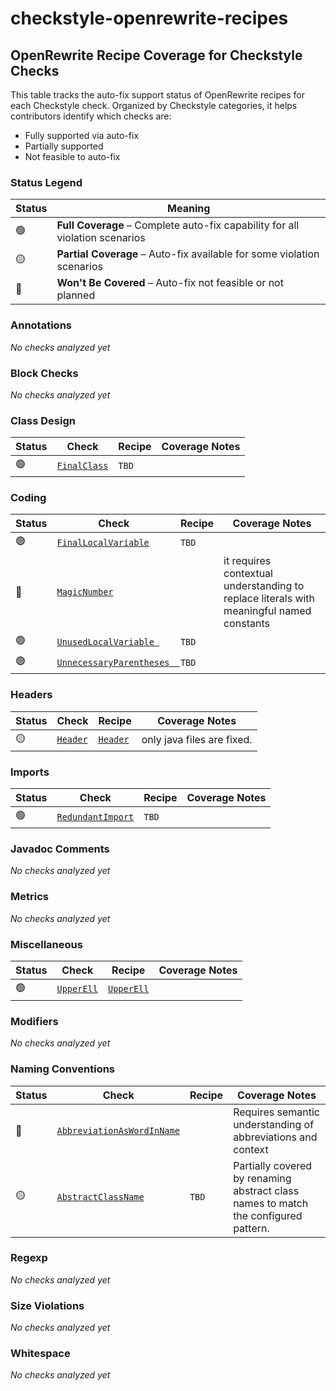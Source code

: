 # checkstyle-openrewrite-recipes
## OpenRewrite Recipe Coverage for Checkstyle Checks

This table tracks the auto-fix support status of OpenRewrite recipes for each Checkstyle check. Organized by Checkstyle categories, it helps contributors identify which checks are:

- Fully supported via auto-fix 
- Partially supported 
- Not feasible to auto-fix 

### Status Legend

| Status | Meaning                                                                      |
|--------|------------------------------------------------------------------------------|
| 🟢     | **Full Coverage** – Complete auto-fix capability for all violation scenarios |
| 🟡     | **Partial Coverage** – Auto-fix available for some violation scenarios       |
| 🔴     | **Won't Be Covered** – Auto-fix not feasible or not planned                  |



### Annotations

_No checks analyzed yet_


### Block Checks

_No checks analyzed yet_


### Class Design

| Status | Check                                                                                      | Recipe           | Coverage Notes |
|--------|--------------------------------------------------------------------------------------------|------------------|----------------|
| 🟢     | [`FinalClass`](https://checkstyle.sourceforge.io/checks/design/finalclass.html#FinalClass) | `TBD`            |                |



### Coding

| Status | Check                                                                                                                            | Recipe | Coverage Notes                                                                           |
|--------|----------------------------------------------------------------------------------------------------------------------------------|--------|------------------------------------------------------------------------------------------|
| 🟢     | [`FinalLocalVariable`](https://checkstyle.sourceforge.io/checks/coding/finallocalvariable.html#FinalLocalVariable)               | `TBD`  |                                                                                          |
| 🔴     | [`MagicNumber`](https://checkstyle.sourceforge.io/checks/coding/magicnumber.html#MagicNumber)                                    |        | it requires contextual understanding to replace literals with meaningful named constants |
| 🟢     | [`UnusedLocalVariable `](https://checkstyle.sourceforge.io/checks/coding/unusedlocalvariable.html#UnusedLocalVariable)           | `TBD`  |                                                                                          |
| 🟢     | [`UnnecessaryParentheses  `](https://checkstyle.sourceforge.io/checks/coding/unnecessaryparentheses.html#UnnecessaryParentheses) | `TBD`  |                                                                                          |



### Headers

| Status | Check                                                                           | Recipe                                                                                                                                      | Coverage Notes             |
|--------|---------------------------------------------------------------------------------|---------------------------------------------------------------------------------------------------------------------------------------------|----------------------------|
| 🟡     | [`Header`](https://checkstyle.sourceforge.io/checks/header/header.html#Header ) | [`Header`](https://github.com/checkstyle/checkstyle-openrewrite-recipes/blob/main/src/main/java/org/checkstyle/autofix/recipe/Header.java ) | only java files are fixed. |



### Imports


| Status | Check                                                                                                       | Recipe           | Coverage Notes |
|--------|-------------------------------------------------------------------------------------------------------------|------------------|----------------|
| 🟢     | [`RedundantImport`](https://checkstyle.sourceforge.io/checks/imports/redundantimport.html#RedundantImport ) | `TBD`            |                |



### Javadoc Comments

_No checks analyzed yet_


### Metrics

_No checks analyzed yet_


### Miscellaneous

| Status | Check                                                                               | Recipe                                                                                                                                          | Coverage Notes |
|--------|-------------------------------------------------------------------------------------|-------------------------------------------------------------------------------------------------------------------------------------------------|----------------|
| 🟢     | [`UpperEll`](https://checkstyle.sourceforge.io/checks/misc/upperell.html#UpperEll ) | [`UpperEll`](https://github.com/checkstyle/checkstyle-openrewrite-recipes/blob/main/src/main/java/org/checkstyle/autofix/recipe/UpperEll.java ) |                |


### Modifiers

_No checks analyzed yet_


### Naming Conventions

| Status | Check                                                                                                                                | Recipe  | Coverage Notes                                                                       |
|--------|--------------------------------------------------------------------------------------------------------------------------------------|---------|--------------------------------------------------------------------------------------|
| 🔴     | [`AbbreviationAsWordInName`](https://checkstyle.sourceforge.io/checks/naming/abbreviationaswordinname.html#AbbreviationAsWordInName) |         | Requires semantic understanding of abbreviations and context                         |
| 🟡     | [`AbstractClassName`](https://checkstyle.sourceforge.io/checks/naming/abstractclassname.html#AbstractClassName)                      | `TBD`   | Partially covered by renaming abstract class names to match the configured pattern.  | 


### Regexp

_No checks analyzed yet_


### Size Violations

_No checks analyzed yet_


### Whitespace

_No checks analyzed yet_

